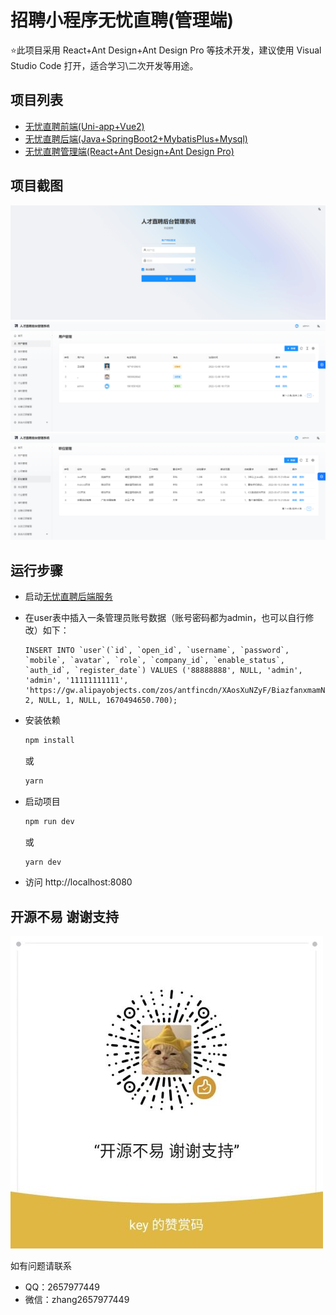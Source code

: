# 招聘小程序无忧直聘(管理端)

:star:此项目采用 React+Ant Design+Ant Design Pro 等技术开发，建议使用 Visual Studio Code 打开，适合学习\二次开发等用途。

## 项目列表

- [无忧直聘前端(Uni-app+Vue2)](https://github.com/zhang2657977442/wuyou-frontend)
- [无忧直聘后端(Java+SpringBoot2+MybatisPlus+Mysql)](https://github.com/zhang2657977442/wuyou-backend)
- [无忧直聘管理端(React+Ant Design+Ant Design Pro)](https://github.com/zhang2657977442/wuyou-admin)

## 项目截图

![](https://raw.githubusercontent.com/zhang2657977442/MyPicGo/master/wuyou-admin/%E6%88%AA%E5%9B%BE1.png) ![](https://raw.githubusercontent.com/zhang2657977442/MyPicGo/master/wuyou-admin/%E6%88%AA%E5%9B%BE2.png)![](https://raw.githubusercontent.com/zhang2657977442/MyPicGo/master/wuyou-admin/%E6%88%AA%E5%9B%BE3.png)

## 运行步骤

- 启动[无忧直聘后端服务](https://github.com/zhang2657977442/wuyou-backend)

- 在user表中插入一条管理员账号数据（账号密码都为admin，也可以自行修改）如下：

  ```mysql
  INSERT INTO `user`(`id`, `open_id`, `username`, `password`, `mobile`, `avatar`, `role`, `company_id`, `enable_status`, `auth_id`, `register_date`) VALUES ('88888888', NULL, 'admin', 'admin', '11111111111', 'https://gw.alipayobjects.com/zos/antfincdn/XAosXuNZyF/BiazfanxmamNRoxxVxka.png', 2, NULL, 1, NULL, 1670494650.700);
  ```

- 安装依赖

  ```bash
  npm install
  ```

  或

  ```bash
  yarn
  ```

- 启动项目

  ```bash
  npm run dev
  ```

  或

  ```bash
  yarn dev
  ```

- 访问 http://localhost:8080

## 开源不易 谢谢支持

![](https://raw.githubusercontent.com/zhang2657977442/MyPicGo/master/other/%E8%B5%9E%E8%B5%8F%E7%A0%81.jpg)

如有问题请联系

- QQ：2657977449
- 微信：zhang2657977449
